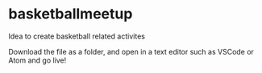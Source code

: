 # basketballmeetup
Idea to create basketball related activites 

Download the file as a  folder, and open in a text editor such as VSCode or Atom and go live!
